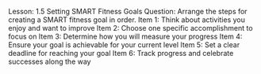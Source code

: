 Lesson: 1.5 Setting SMART Fitness Goals
Question: Arrange the steps for creating a SMART fitness goal in order.
Item 1: Think about activities you enjoy and want to improve
Item 2: Choose one specific accomplishment to focus on
Item 3: Determine how you will measure your progress
Item 4: Ensure your goal is achievable for your current level
Item 5: Set a clear deadline for reaching your goal
Item 6: Track progress and celebrate successes along the way